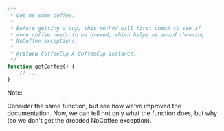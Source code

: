 ```php
/**
 * Get me some coffee.
 *
 * Before getting a cup, this method will first check to see if
 * more coffee needs to be brewed, which helps us avoid throwing
 * NoCoffee exceptions.
 *
 * @return CoffeeCup A CoffeeCup instance.
 */
function getCoffee() {
	// ...
}
```

Note:

Consider the same function, but see how we've improved the documentation. Now, we can tell not only what the function does, but why (so we don't get the dreaded NoCoffee exception).
